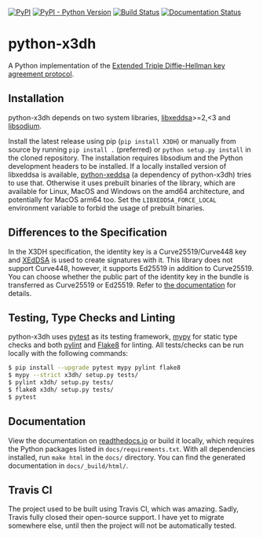 [![PyPI](https://img.shields.io/pypi/v/X3DH.svg)](https://pypi.org/project/X3DH/)
[![PyPI - Python Version](https://img.shields.io/pypi/pyversions/X3DH.svg)](https://pypi.org/project/X3DH/)
[![Build Status](https://travis-ci.org/Syndace/python-x3dh.svg?branch=stable)](https://travis-ci.org/Syndace/python-x3dh)
[![Documentation Status](https://readthedocs.org/projects/python-x3dh/badge/?version=latest)](https://python-x3dh.readthedocs.io/en/latest/?badge=latest)

# python-x3dh #

A Python implementation of the [Extended Triple Diffie-Hellman key agreement protocol](https://signal.org/docs/specifications/x3dh/).

## Installation ##

python-x3dh depends on two system libraries, [libxeddsa](https://github.com/Syndace/libxeddsa)>=2,<3 and [libsodium](https://download.libsodium.org/doc/).

Install the latest release using pip (`pip install X3DH`) or manually from source by running `pip install .` (preferred) or `python setup.py install` in the cloned repository. The installation requires libsodium and the Python development headers to be installed. If a locally installed version of libxeddsa is available, [python-xeddsa](https://github.com/Syndace/python-xeddsa) (a dependency of python-x3dh) tries to use that. Otherwise it uses prebuilt binaries of the library, which are available for Linux, MacOS and Windows on the amd64 architecture, and potentially for MacOS arm64 too. Set the `LIBXEDDSA_FORCE_LOCAL` environment variable to forbid the usage of prebuilt binaries.

## Differences to the Specification ##

In the X3DH specification, the identity key is a Curve25519/Curve448 key and [XEdDSA](https://www.signal.org/docs/specifications/xeddsa/) is used to create signatures with it. This library does not support Curve448, however, it supports Ed25519 in addition to Curve25519. You can choose whether the public part of the identity key in the bundle is transferred as Curve25519 or Ed25519. Refer to [the documentation](https://python-x3dh.readthedocs.io/) for details.

## Testing, Type Checks and Linting ##

python-x3dh uses [pytest](https://docs.pytest.org/en/latest/) as its testing framework, [mypy](http://mypy-lang.org/) for static type checks and both [pylint](https://pylint.pycqa.org/en/latest/) and [Flake8](https://flake8.pycqa.org/en/latest/) for linting. All tests/checks can be run locally with the following commands:

```sh
$ pip install --upgrade pytest mypy pylint flake8
$ mypy --strict x3dh/ setup.py tests/
$ pylint x3dh/ setup.py tests/
$ flake8 x3dh/ setup.py tests/
$ pytest
```

## Documentation ##

View the documentation on [readthedocs.io](https://python-x3dh.readthedocs.io/) or build it locally, which requires the Python packages listed in `docs/requirements.txt`. With all dependencies installed, run `make html` in the `docs/` directory. You can find the generated documentation in `docs/_build/html/`.

## Travis CI ##

The project used to be built using Travis CI, which was amazing. Sadly, Travis fully closed their open-source support. I have yet to migrate somewhere else, until then the project will not be automatically tested.
